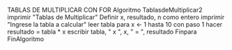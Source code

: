 TABLAS DE MULTIPLICAR CON FOR
Algoritmo TablasdeMultiplicar2
	imprimir "Tablas de Multiplicar"
	Definir x, resultado, n como entero 
	imprimir "Ingrese la tabla a calcular"
	leer tabla
	para x <- 1 hasta 10 con paso 1 hacer
		resultado = tabla * x
		escribir tabla, " x ", x, " = ", resultado
	Finpara
FinAlgoritmo




